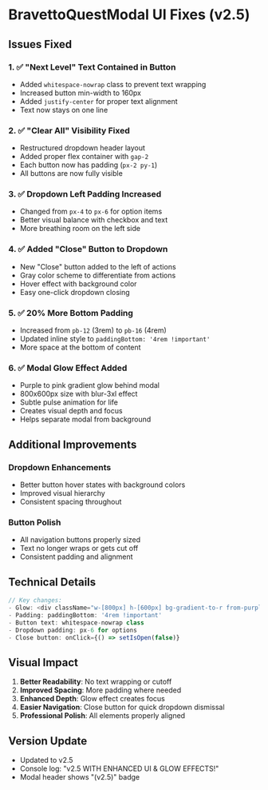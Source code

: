 # BravettoQuestModal UI Fixes (v2.5)

## Issues Fixed

### 1. ✅ "Next Level" Text Contained in Button
- Added `whitespace-nowrap` class to prevent text wrapping
- Increased button min-width to 160px
- Added `justify-center` for proper text alignment
- Text now stays on one line

### 2. ✅ "Clear All" Visibility Fixed
- Restructured dropdown header layout
- Added proper flex container with `gap-2`
- Each button now has padding (`px-2 py-1`)
- All buttons are now fully visible

### 3. ✅ Dropdown Left Padding Increased
- Changed from `px-4` to `px-6` for option items
- Better visual balance with checkbox and text
- More breathing room on the left side

### 4. ✅ Added "Close" Button to Dropdown
- New "Close" button added to the left of actions
- Gray color scheme to differentiate from actions
- Hover effect with background color
- Easy one-click dropdown closing

### 5. ✅ 20% More Bottom Padding
- Increased from `pb-12` (3rem) to `pb-16` (4rem)
- Updated inline style to `paddingBottom: '4rem !important'`
- More space at the bottom of content

### 6. ✅ Modal Glow Effect Added
- Purple to pink gradient glow behind modal
- 800x600px size with blur-3xl effect
- Subtle pulse animation for life
- Creates visual depth and focus
- Helps separate modal from background

## Additional Improvements

### Dropdown Enhancements
- Better button hover states with background colors
- Improved visual hierarchy
- Consistent spacing throughout

### Button Polish
- All navigation buttons properly sized
- Text no longer wraps or gets cut off
- Consistent padding and alignment

## Technical Details

```typescript
// Key changes:
- Glow: <div className="w-[800px] h-[600px] bg-gradient-to-r from-purple-600/20 via-pink-600/20 to-purple-600/20 blur-3xl animate-pulse" />
- Padding: paddingBottom: '4rem !important'
- Button text: whitespace-nowrap class
- Dropdown padding: px-6 for options
- Close button: onClick={() => setIsOpen(false)}
```

## Visual Impact

1. **Better Readability**: No text wrapping or cutoff
2. **Improved Spacing**: More padding where needed
3. **Enhanced Depth**: Glow effect creates focus
4. **Easier Navigation**: Close button for quick dropdown dismissal
5. **Professional Polish**: All elements properly aligned

## Version Update
- Updated to v2.5
- Console log: "v2.5 WITH ENHANCED UI & GLOW EFFECTS!"
- Modal header shows "(v2.5)" badge 